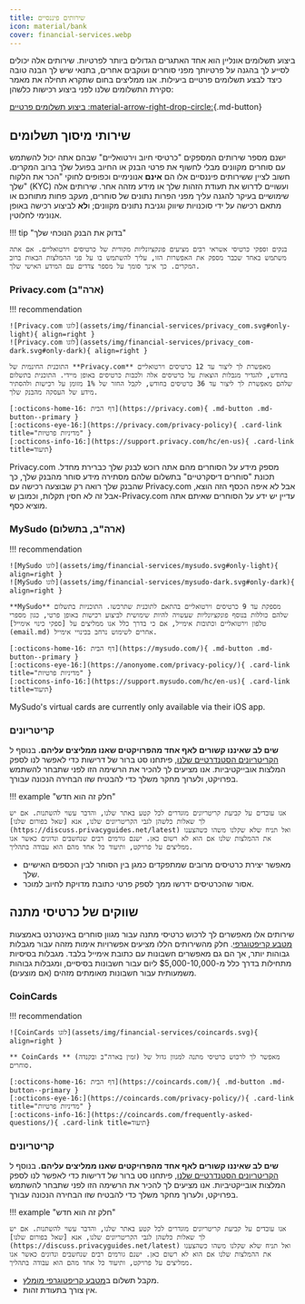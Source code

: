 ```yaml
---
title: שירותים פיננסיים
icon: material/bank
cover: financial-services.webp
---
```


ביצוע תשלומים אונליין הוא אחד האתגרים הגדולים ביותר לפרטיות. שירותים אלה יכולים לסייע לך בהגנה על פרטיותך מפני סוחרים ועוקבים אחרים, בתנאי שיש לך הבנה טובה כיצד לבצע תשלומים פרטיים ביעילות. אנו ממליצים בחום שתקרא תחילה את מאמר סקירת התשלומים שלנו לפני ביצוע רכישות כלשהן:

[ביצוע תשלומים פרטיים :material-arrow-right-drop-circle:](advanced/payments.md ""){.md-button}

## שירותי מיסוך תשלומים

ישנם מספר שירותים המספקים "כרטיסי חיוב וירטואליים" שבהם אתה יכול להשתמש עם סוחרים מקוונים מבלי לחשוף את פרטי הבנק או החיוב בפועל שלך ברוב המקרים. חשוב לציין ששירותים פיננסיים אלו הם **אינם** אנונימיים וכפופים לחוקי "הכר את הלקוח שלך" (KYC) ועשויים לדרוש את תעודת הזהות שלך או מידע מזהה אחר. שירותים אלה שימושיים בעיקר להגנה עליך מפני הפרות נתונים של סוחרים, מעקב פחות מתוחכם או מתאם רכישה על ידי סוכנויות שיווק וגניבת נתונים מקוונים; ו**לא** לביצוע רכישה באופן אנונימי לחלוטין.

!!! tip "בדוק את הבנק הנוכחי שלך"

    בנקים וספקי כרטיסי אשראי רבים מציעים פונקציונליות מקורית של כרטיסים וירטואליים. אם אתה משתמש באחד שכבר מספק את האפשרות הזו, עליך להשתמש בו על פני ההמלצות הבאות ברוב המקרים. כך אינך סומך על מספר צדדים עם המידע האישי שלך.

### Privacy.com (ארה"ב)

!!! recommendation

    ![Privacy.com לוגו](assets/img/financial-services/privacy_com.svg#only-light){ align=right }
    ![Privacy.com לוגו](assets/img/financial-services/privacy_com-dark.svg#only-dark){ align=right }
    
    התוכנית החינמית של **Privacy.com** מאפשרת לך ליצור עד 12 כרטיסים וירטואליים בחודש, להגדיר מגבלות הוצאות על כרטיסים אלה ולכבות כרטיסים באופן מיידי. התוכנית בתשלום שלהם מאפשרת לך ליצור עד 36 כרטיסים בחודש, לקבל החזר של 1% מזומן על רכישות ולהסתיר מידע של העסקה מהבנק שלך.
    
    [:octicons-home-16: דף הבית](https://privacy.com){ .md-button .md-button--primary }
    [:octicons-eye-16:](https://privacy.com/privacy-policy){ .card-link title="מדיניות פרטיות" }
    [:octicons-info-16:](https://support.privacy.com/hc/en-us){ .card-link title=תיעוד}

Privacy.com מספק מידע על הסוחרים מהם אתה רוכש לבנק שלך כברירת מחדל. תכונת "סוחרים דיסקרטיים" בתשלום שלהם מסתירה מידע סוחר מהבנק שלך, כך שהבנק שלך רואה רק שבוצעה רכישה עם Privacy.com אבל לא איפה הכסף הזה הוצא, אבל זה לא חסין תקלות, וכמובן ש-Privacy.com עדיין יש ידע על הסוחרים שאיתם אתה מוציא כסף.

### MySudo (ארה"ב, בתשלום)

!!! recommendation

    ![MySudo לוגו](assets/img/financial-services/mysudo.svg#only-light){ align=right }
    ![MySudo לוגו](assets/img/financial-services/mysudo-dark.svg#only-dark){ align=right }
    
    **MySudo** מספקת עד 9 כרטיסים וירטואליים בהתאם לתוכנית שתרכשו. התוכניות בתשלום שלהם כוללות בנוסף פונקציונליות שעשויה להיות שימושית לביצוע רכישות באופן פרטי, כגון מספרי טלפון וירטואליים וכתובות אימייל, אם כי בדרך כלל אנו ממליצים על [ספקי כינוי אימייל](email.md) אחרים לשימוש נרחב בכינויי אימייל.
    
    [:octicons-home-16: דף הבית](https://mysudo.com/){ .md-button .md-button--primary }
    [:octicons-eye-16:](https://anonyome.com/privacy-policy/){ .card-link title="מדיניות פרטיות" }
    [:octicons-info-16:](https://support.mysudo.com/hc/en-us){ .card-link title=תיעוד}

MySudo's virtual cards are currently only available via their iOS app.

### קריטריונים

**שים לב שאיננו קשורים לאף אחד מהפרויקטים שאנו ממליצים עליהם.** בנוסף ל [הקריטריונים הסטנדרטיים שלנו](about/criteria.md), פיתחנו סט ברור של דרישות כדי לאפשר לנו לספק המלצות אובייקטיביות. אנו מציעים לך להכיר את הרשימה הזו לפני שתבחר להשתמש בפרויקט, ולערוך מחקר משלך כדי להבטיח שזו הבחירה הנכונה עבורך.

!!! example "חלק זה הוא חדש"

    אנו עובדים על קביעת קריטריונים מוגדרים לכל קטע באתר שלנו, והדבר עשוי להשתנות. אם יש לך שאלות כלשהן לגבי הקריטריונים שלנו, אנא [שאל בפורום שלנו](https://discuss.privacyguides.net/latest) ואל תניח שלא שקלנו משהו כשהצענו את ההמלצות שלנו אם הוא לא רשום כאן. ישנם גורמים רבים שנחשבים ונדונים כאשר אנו ממליצים על פרויקט, ותיעוד כל אחד מהם הוא עבודה בתהליך.

- מאפשר יצירת כרטיסים מרובים שמתפקדים כמגן בין הסוחר לבין הכספים האישיים שלך.
- אסור שהכרטיסים ידרשו ממך לספק פרטי כתובת מדויקת לחיוב למוכר.

## שווקים של כרטיסי מתנה

שירותים אלו מאפשרים לך לרכוש כרטיסי מתנה עבור מגוון סוחרים באינטרנט באמצעות [מטבע קריפטוגרפי](cryptocurrency.md). חלק מהשירותים הללו מציעים אפשרויות אימות מזהה עבור מגבלות גבוהות יותר, אך הם גם מאפשרים חשבונות עם כתובת אימייל בלבד. מגבלות בסיסיות מתחילות בדרך כלל מ-$5,000-10,000 ליום עבור חשבונות בסיסיים, ומגבלות גבוהות משמעותית עבור חשבונות מאומתים מזהים (אם מוצעים).

### CoinCards

!!! recommendation

    ![CoinCards לוגו](assets/img/financial-services/coincards.svg){ align=right }
    
    ** CoinCards ** (זמין בארה"ב ובקנדה) מאפשר לך לרכוש כרטיסי מתנה למגוון גדול של סוחרים.
    
    [:octicons-home-16: דף הבית](https://coincards.com/){ .md-button .md-button--primary }
    [:octicons-eye-16:](https://coincards.com/privacy-policy/){ .card-link title="מדיניות פרטיות" }
    [:octicons-info-16:](https://coincards.com/frequently-asked-questions/){ .card-link title=תיעוד}

### קריטריונים

**שים לב שאיננו קשורים לאף אחד מהפרויקטים שאנו ממליצים עליהם.** בנוסף ל [הקריטריונים הסטנדרטיים שלנו](about/criteria.md), פיתחנו סט ברור של דרישות כדי לאפשר לנו לספק המלצות אובייקטיביות. אנו מציעים לך להכיר את הרשימה הזו לפני שתבחר להשתמש בפרויקט, ולערוך מחקר משלך כדי להבטיח שזו הבחירה הנכונה עבורך.

!!! example "חלק זה הוא חדש"

    אנו עובדים על קביעת קריטריונים מוגדרים לכל קטע באתר שלנו, והדבר עשוי להשתנות. אם יש לך שאלות כלשהן לגבי הקריטריונים שלנו, אנא [שאל בפורום שלנו](https://discuss.privacyguides.net/latest) ואל תניח שלא שקלנו משהו כשהצענו את ההמלצות שלנו אם הוא לא רשום כאן. ישנם גורמים רבים שנחשבים ונדונים כאשר אנו ממליצים על פרויקט, ותיעוד כל אחד מהם הוא עבודה בתהליך.

- מקבל תשלום ב[מטבע קריפטוגרפי מומלץ](cryptocurrency.md).
- אין צורך בתעודת זהות.
